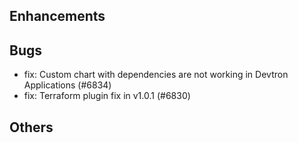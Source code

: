 ## Enhancements
## Bugs
- fix: Custom chart with dependencies are not working in Devtron Applications (#6834)
- fix: Terraform plugin fix in v1.0.1 (#6830)
## Others
